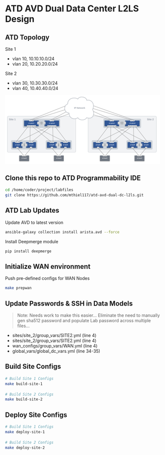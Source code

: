 # ATD AVD Dual Data Center L2LS Design

## ATD Topology

Site 1

- vlan 10, 10.10.10.0/24
- vlan 20, 10.20.20.0/24

Site 2

- vlan 30, 10.30.30.0/24
- vlan 40, 10.40.40.0/24

![ATD L2LS Topo](images/atd-avd-dual-dc-l2ls-topo.png)

## Clone this repo to ATD Programmability IDE

``` bash
cd /home/coder/project/labfiles
git clone https://github.com/mthiel117/atd-avd-dual-dc-l2ls.git
```

## ATD Lab Updates

Update AVD to latest version

``` bash
ansible-galaxy collection install arista.avd --force
```

Install Deepmerge module

``` bash
pip install deepmerge
```

## Initialize WAN environment

Push pre-defined configs for WAN Nodes

``` bash
make prepwan
```

## Update Passwords & SSH in Data Models

>Note: Needs work to make this easier...  Eliminate the need to manually gen sha512 password and populate Lab password across multiple files...

- sites/site_2/group_vars/SITE2.yml (line 4)
- sites/site_2/group_vars/SITE2.yml (line 4)
- wan_configs/group_vars/WAN.yml (line 4)
- global_vars/global_dc_vars.yml (line 34-35)

## Build Site Configs

``` bash
# Build Site 1 Configs
make build-site-1

# Build Site 2 Configs
make build-site-2
```

## Deploy Site Configs

``` bash
# Build Site 1 Configs
make deploy-site-1

# Build Site 2 Configs
make deploy-site-2
```